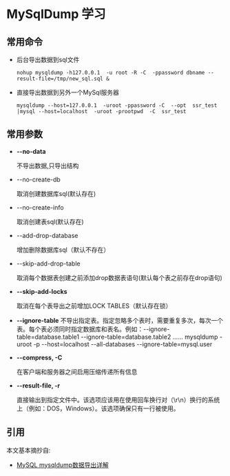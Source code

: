 # MySqlDump 学习

## 常用命令

* 后台导出数据到sql文件

    ```
    nohup mysqldump -h127.0.0.1  -u root -R -C  -ppassword dbname --result-file=/tmp/new_sql.sql &
    ```

* 直接导出数据到另外一个MySql服务器

  ```
  mysqldump --host=127.0.0.1  -uroot -ppassword -C  --opt  ssr_test |mysql --host=localhost  -uroot -prootpwd  -C  ssr_test 
  ```


## 常用参数

* **--no-data**

  不导出数据,只导出结构

* --no-create-db
  
  取消创建数据库sql(默认存在)
  
* --no-create-info

  取消创建表sql(默认存在)

* --add-drop-database

  增加删除数据库sql（默认不存在）

* --skip-add-drop-table

  取消每个数据表创建之前添加drop数据表语句(默认每个表之前存在drop语句)

* **--skip-add-locks** 

  取消在每个表导出之前增加LOCK TABLES（默认存在锁）

* **--ignore-table**
  不导出指定表。指定忽略多个表时，需要重复多次，每次一个表。每个表必须同时指定数据库和表名。例如：--ignore-table=database.table1 --ignore-table=database.table2 …… mysqldump  -uroot -p --host=localhost --all-databases --ignore-table=mysql.user

* **--compress, -C**

  在客户端和服务器之间启用压缩传递所有信息

* **--result-file,  -r**

  直接输出到指定文件中。该选项应该用在使用回车换行对（\\r\\n）换行的系统上（例如：DOS，Windows）。该选项确保只有一行被使用。

## 引用

本文基本摘抄自:

* [MySQL mysqldump数据导出详解](https://www.cnblogs.com/chenmh/p/5300370.html)